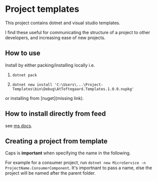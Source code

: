 # Project templates

This project contains dotnet and visual studio templates.

I find these useful for communicating the structure of a project to other developers, and increasing ease of new projects.

## How to use

Install by either packing/installing locally i.e.

1. `dotnet pack`

2. `dotnet new install 'C:\Users\...\Project-Templates\bin\Debug\AtToftegaard.Templates.1.0.0.nupkg'`

or installing from [nuget](missing link).

## How to install directly from feed

see [ms docs](https://docs.microsoft.com/en-us/nuget/quickstart/install-and-use-a-package-in-visual-studio).

## Creating a project from template

Caps is **important** when specifying the name in the following. 

For example for a consumer project, run `dotnet new MicroService -n ProjectName.ConsumerComponent`. It's importnant to pass a name, else the project will be named after the parent folder.